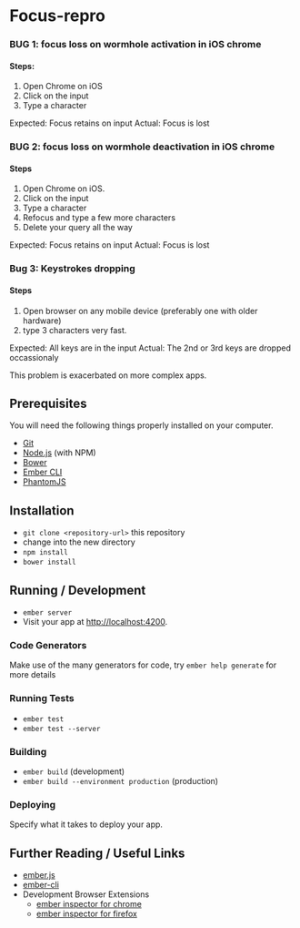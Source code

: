 # Focus-repro

### BUG 1: focus loss on wormhole activation in iOS chrome

#### Steps:

1. Open Chrome on iOS
2. Click on the input
3. Type a character

Expected: Focus retains on input
Actual: Focus is lost

### BUG 2: focus loss on wormhole deactivation in iOS chrome

#### Steps

1. Open Chrome on iOS.
2. Click on the input
3. Type a character
4. Refocus and type a few more characters
5. Delete your query all the way

Expected: Focus retains on input
Actual: Focus is lost

### Bug 3: Keystrokes dropping

#### Steps

1. Open browser on any mobile device (preferably one with older hardware)
2. type 3 characters very fast.

Expected: All keys are in the input
Actual: The 2nd or 3rd keys are dropped occassionaly

This problem is exacerbated on more complex apps.

## Prerequisites

You will need the following things properly installed on your computer.

* [Git](http://git-scm.com/)
* [Node.js](http://nodejs.org/) (with NPM)
* [Bower](http://bower.io/)
* [Ember CLI](http://www.ember-cli.com/)
* [PhantomJS](http://phantomjs.org/)

## Installation

* `git clone <repository-url>` this repository
* change into the new directory
* `npm install`
* `bower install`

## Running / Development

* `ember server`
* Visit your app at [http://localhost:4200](http://localhost:4200).

### Code Generators

Make use of the many generators for code, try `ember help generate` for more details

### Running Tests

* `ember test`
* `ember test --server`

### Building

* `ember build` (development)
* `ember build --environment production` (production)

### Deploying

Specify what it takes to deploy your app.

## Further Reading / Useful Links

* [ember.js](http://emberjs.com/)
* [ember-cli](http://www.ember-cli.com/)
* Development Browser Extensions
  * [ember inspector for chrome](https://chrome.google.com/webstore/detail/ember-inspector/bmdblncegkenkacieihfhpjfppoconhi)
  * [ember inspector for firefox](https://addons.mozilla.org/en-US/firefox/addon/ember-inspector/)

